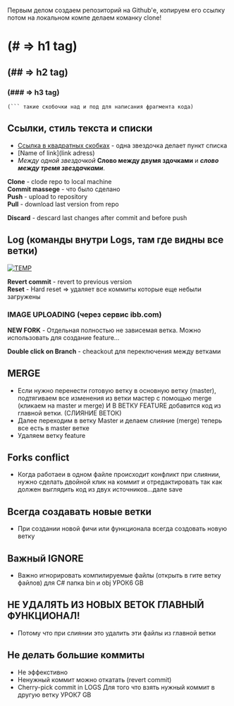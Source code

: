 Первым делом создаем репозиторий на Github'е, копируем его ссылку потом на локальном компе делаем команку clone!

# (# => h1 tag)
## (## => h2 tag)
### (### => h3 tag)



```
(``` такие скобочки над и под для написания фрагмента кода)
```

## Ссылки, стиль текста и списки

* [Ссылка в квадратных скобках](http://www.google.com/) - одна звездочка делает пункт списка
* [Name of link](link adress)
*  *Между одной звездочкой* **Слово между двумя здочками** и ***слово между тремя звездачками***.




**Clone** - clode repo to local machine<br/>
**Commit massege** - что было сделано<br/>
**Push** - upload to repository<br/>
**Pull** - download last version from repo<br/>

**Discard** - descard last changes after commit and before push<br/>

## Log (команды внутри Logs, там где видны все ветки)
<a href="https://ibb.co/diMpaR"><img src="https://image.ibb.co/iOrBpm/TEMP.png" alt="TEMP" border="0"></a>

**Revert commit** - revert to previous version<br/>
**Reset** - Hard reset => удаляет все коммиты которые еще небыли загружены<br/>

### IMAGE UPLOADING  (через сервис ibb.com)

**NEW FORK** - Отдельная полностью не зависемая ветка. Можно использовать для создание feature...<br/>

**Double click on Branch** - cheackout для переключения между ветками

## MERGE  
* Если нужно перенести готовую ветку в основную ветку (master), подтягиваем все изменения из ветки мастер с помощью merge (кликаем на master и merge) И В ВЕТКУ FEATURE добавится код из главной ветки. (СЛИЯНИЕ ВЕТОК)
* Далее переходим в ветку Master и делаем слияние (merge) теперь все есть в master ветке
* Удаляем ветку feature


## Forks conflict
* Когда работаеи в одном файле происходит конфликт при слиянии, нужно сделать двойной клик на коммит и отредактировать так как должен выглядить код из двух источников...дале save

## Всегда создавать новые ветки
* При создании новой фичи или функционала всегда создовать новую ветку

## Важный IGNORE
* Важно игнорировать компилируемые файлы (открыть в гите ветку файлов) для C# папка bin и obj УРОК6 GB

## НЕ УДАЛЯТЬ ИЗ НОВЫХ ВЕТОК ГЛАВНЫЙ ФУНКЦИОНАЛ!
* Потому что при слиянии это удалить эти файлы из главной ветки

## Не делать большие коммиты
* Не эффекстивно
* Ненужный коммит можно откатать (revert commit)
* Cherry-pick commit in LOGS Для того что взять нужный коммит в другую ветку УРОК7 GB
















